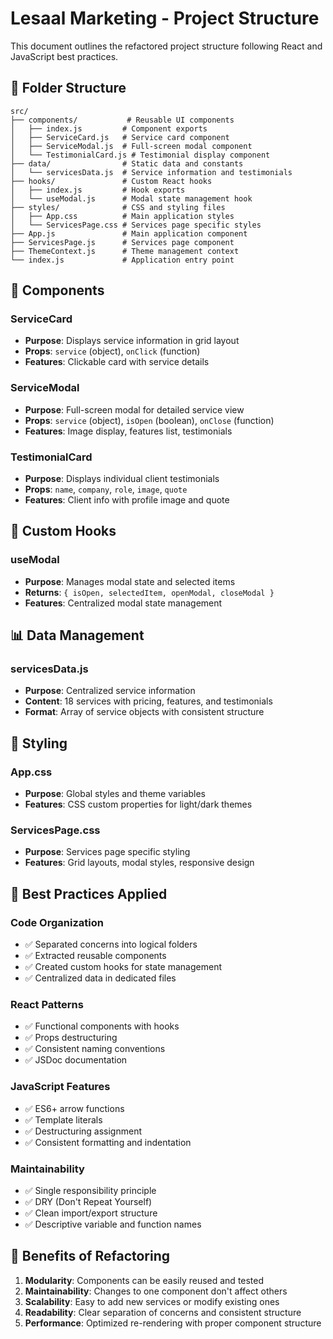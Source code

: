 # Lesaal Marketing - Project Structure

This document outlines the refactored project structure following React and JavaScript best practices.

## 📁 Folder Structure

```
src/
├── components/           # Reusable UI components
│   ├── index.js         # Component exports
│   ├── ServiceCard.js   # Service card component
│   ├── ServiceModal.js  # Full-screen modal component
│   └── TestimonialCard.js # Testimonial display component
├── data/                # Static data and constants
│   └── servicesData.js  # Service information and testimonials
├── hooks/               # Custom React hooks
│   ├── index.js         # Hook exports
│   └── useModal.js      # Modal state management hook
├── styles/              # CSS and styling files
│   ├── App.css          # Main application styles
│   └── ServicesPage.css # Services page specific styles
├── App.js               # Main application component
├── ServicesPage.js      # Services page component
├── ThemeContext.js      # Theme management context
└── index.js             # Application entry point
```

## 🧩 Components

### ServiceCard
- **Purpose**: Displays service information in grid layout
- **Props**: `service` (object), `onClick` (function)
- **Features**: Clickable card with service details

### ServiceModal
- **Purpose**: Full-screen modal for detailed service view
- **Props**: `service` (object), `isOpen` (boolean), `onClose` (function)
- **Features**: Image display, features list, testimonials

### TestimonialCard
- **Purpose**: Displays individual client testimonials
- **Props**: `name`, `company`, `role`, `image`, `quote`
- **Features**: Client info with profile image and quote

## 🎣 Custom Hooks

### useModal
- **Purpose**: Manages modal state and selected items
- **Returns**: `{ isOpen, selectedItem, openModal, closeModal }`
- **Features**: Centralized modal state management

## 📊 Data Management

### servicesData.js
- **Purpose**: Centralized service information
- **Content**: 18 services with pricing, features, and testimonials
- **Format**: Array of service objects with consistent structure

## 🎨 Styling

### App.css
- **Purpose**: Global styles and theme variables
- **Features**: CSS custom properties for light/dark themes

### ServicesPage.css
- **Purpose**: Services page specific styling
- **Features**: Grid layouts, modal styles, responsive design

## 🔧 Best Practices Applied

### Code Organization
- ✅ Separated concerns into logical folders
- ✅ Extracted reusable components
- ✅ Created custom hooks for state management
- ✅ Centralized data in dedicated files

### React Patterns
- ✅ Functional components with hooks
- ✅ Props destructuring
- ✅ Consistent naming conventions
- ✅ JSDoc documentation

### JavaScript Features
- ✅ ES6+ arrow functions
- ✅ Template literals
- ✅ Destructuring assignment
- ✅ Consistent formatting and indentation

### Maintainability
- ✅ Single responsibility principle
- ✅ DRY (Don't Repeat Yourself)
- ✅ Clean import/export structure
- ✅ Descriptive variable and function names

## 🚀 Benefits of Refactoring

1. **Modularity**: Components can be easily reused and tested
2. **Maintainability**: Changes to one component don't affect others
3. **Scalability**: Easy to add new services or modify existing ones
4. **Readability**: Clear separation of concerns and consistent structure
5. **Performance**: Optimized re-rendering with proper component structure
